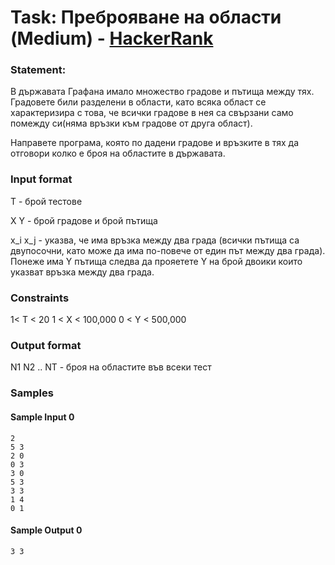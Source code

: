 # Task: Преброяване на области (Medium) - [HackerRank](<https://www.hackerrank.com/contests/sda-2019-2020-exam-2e3nr4rr/challenges/challenge-2351>)


### Statement:

В държавата Графана имало множество градове и пътища между тях. Градовете били разделени в области, като всяка област се характеризира с това, че всички градове в нея са свързани само помежду си(няма връзки към градове от друга област). 

Направете програма, която по дадени градове и връзките в тях да отговори колко е броя на областите в държавата.


### Input format

Т - брой тестове

X Y - брой градове и брой пътища

x_i x_j - указва, че има връзка между два града (всички пътища са двупосочни, като може да има по-повече от един път между два града). Понеже има Y пътища следва да прояетете Y на брой двоики които указват връзка между два града.


### Constraints

1&lt; T &lt; 20
1 &lt; X &lt; 100,000
0 &lt; Y &lt; 500,000

### Output format

N1 N2 .. NT - броя на областите във всеки тест


### Samples


#### Sample Input 0
```
2
5 3
2 0
0 3
3 0
5 3
3 3
1 4
0 1
```

#### Sample Output 0
```
3 3 
```
